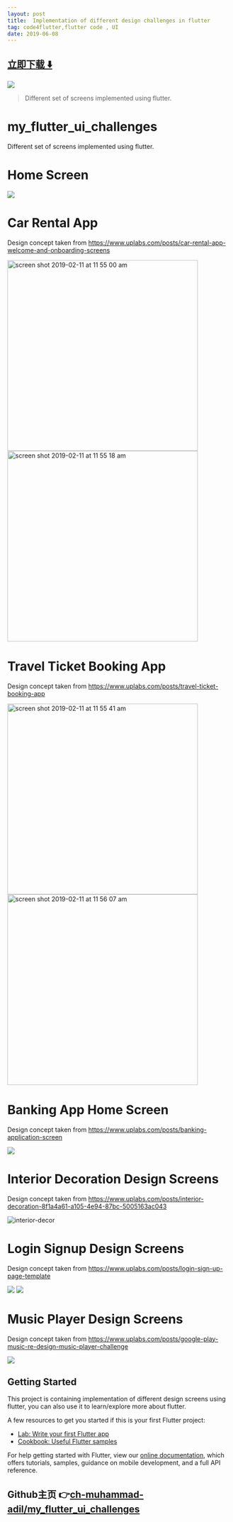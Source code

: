 ```yaml
---
layout: post
title:  Implementation of different design challenges in flutter
tag: code4flutter,flutter code , UI
date: 2019-06-08
---
```


 


## [立即下载 ️⬇️ ](https://codeload.github.com/ch-muhammad-adil/my_flutter_ui_challenges/zip/master) 


 
![](https://flutterawesome.com/content/images/2019/03/my_flutter_ui_challenges.jpg)
 
>
> Different set of screens implemented using flutter.
>

 
# my_flutter_ui_challenges

Different set of screens implemented using flutter. 

# Home Screen

![](https://raw.githubusercontent.com/ch-muhammad-adil/my_flutter_ui_challenges/master//screenshots/screenshot_home.png)

# Car Rental App 
Design concept taken from https://www.uplabs.com/posts/car-rental-app-welcome-and-onboarding-screens 

<img width="430" alt="screen shot 2019-02-11 at 11 55 00 am" src="https://user-images.githubusercontent.com/29778659/52549213-e099f600-2df3-11e9-84f8-512a87139c66.png"/>

<img width="430" alt="screen shot 2019-02-11 at 11 55 18 am" src="https://user-images.githubusercontent.com/29778659/52549222-eabbf480-2df3-11e9-81d5-e9758427ddae.png"/>

# Travel Ticket Booking App
Design concept taken from https://www.uplabs.com/posts/travel-ticket-booking-app

<img width="430" alt="screen shot 2019-02-11 at 11 55 41 am" src="https://user-images.githubusercontent.com/29778659/52549234-fa3b3d80-2df3-11e9-8493-436376dd4299.png"/>

<img width="430" alt="screen shot 2019-02-11 at 11 56 07 am" src="https://user-images.githubusercontent.com/29778659/52549251-0921f000-2df4-11e9-84f3-76f4e22ac5b1.png"/>

# Banking App Home Screen
Design concept taken from https://www.uplabs.com/posts/banking-application-screen

![](https://raw.githubusercontent.com/ch-muhammad-adil/my_flutter_ui_challenges/master//screenshots/screenshot_banking.png)

# Interior Decoration Design Screens
Design concept taken from https://www.uplabs.com/posts/interior-decoration-8f1a4a61-a105-4e94-87bc-5005163ac043

![interior-decor](https://user-images.githubusercontent.com/29778659/54197515-f8919200-44e5-11e9-8b97-2f809ca50547.gif)

# Login Signup Design Screens
Design concept taken from https://www.uplabs.com/posts/login-sign-up-page-template

![](https://raw.githubusercontent.com/ch-muhammad-adil/my_flutter_ui_challenges/master//screenshots/screenshot_login.png)
![](https://raw.githubusercontent.com/ch-muhammad-adil/my_flutter_ui_challenges/master//screenshots/screenshot_signup.png)

# Music Player Design Screens
Design concept taken from https://www.uplabs.com/posts/google-play-music-re-design-music-player-challenge

![](https://raw.githubusercontent.com/ch-muhammad-adil/my_flutter_ui_challenges/master//screenshots/music_player_gif.gif)

## Getting Started

This project is containing implementation of different design screens using flutter, you can also use it to learn/explore more about flutter.

A few resources to get you started if this is your first Flutter project:

- [Lab: Write your first Flutter app](https://flutter.io/docs/get-started/codelab)
- [Cookbook: Useful Flutter samples](https://flutter.io/docs/cookbook)

For help getting started with Flutter, view our 
[online documentation](https://flutter.io/docs), which offers tutorials, 
samples, guidance on mobile development, and a full API reference.

## Github主页 👉[ch-muhammad-adil/my_flutter_ui_challenges](http://github.com/ch-muhammad-adil/my_flutter_ui_challenges)